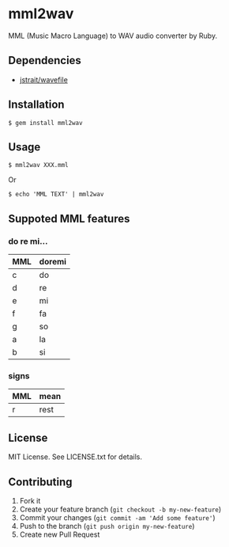 # mml2wav

MML (Music Macro Language) to WAV audio converter by Ruby.

## Dependencies

* [jstrait/wavefile](https://github.com/jstrait/wavefile)

## Installation

    $ gem install mml2wav

## Usage

    $ mml2wav XXX.mml

Or

    $ echo 'MML TEXT' | mml2wav

## Suppoted MML features

### do re mi...

MML | doremi
--- | ------
c   | do
d   | re
e   | mi
f   | fa
g   | so
a   | la
b   | si

### signs

MML | mean
--- | ------
r   | rest

## License

MIT License. See LICENSE.txt for details.

## Contributing

1. Fork it
2. Create your feature branch (`git checkout -b my-new-feature`)
3. Commit your changes (`git commit -am 'Add some feature'`)
4. Push to the branch (`git push origin my-new-feature`)
5. Create new Pull Request
